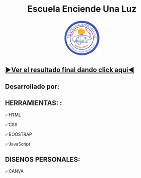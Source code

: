 <h1 align="center">Escuela Enciende Una Luz</h1>

<div align="center"><p><a href="https://escuela-enciende-una-luz.bss.design/"><img src="./assets/img/LOGOENCIENDEUNALUZ.svg" height="120" width="auto" alt="Pagina Escuela Enciende Una Luz"></a></p></div>

## [▶Ver el resultado final dando click aqui◀](https://escuela-enciende-una-luz.bss.design/)

## <span align="center">Desarrollado por: </span>


## HERRAMIENTAS: : 

✅HTML

✅CSS

✅BOOSTRAP

✅JavaScript


## DISENOS PERSONALES: 

✅CANVA
